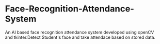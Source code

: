 # Face-Recognition-Attendance-System
An AI based face recognition attendance system developed using openCV and tkinter.Detect Student's face and take attendace based on stored data.
